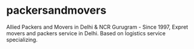 # packersandmovers
Allied Packers and Movers in Delhi &amp; NCR Gurugram - Since 1997, Expret movers and packers service in Delhi. Based on logistics service specializing.
